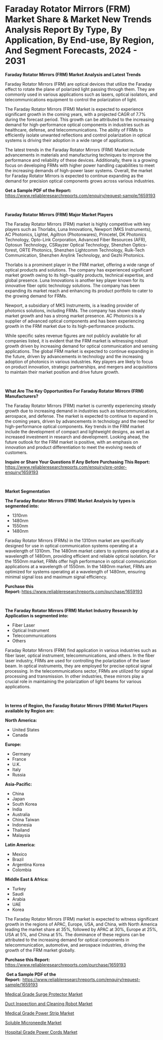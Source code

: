 <p><h1>Faraday Rotator Mirrors (FRM) Market Share & Market New Trends Analysis Report By Type, By Application, By End-use, By Region, And Segment Forecasts, 2024 - 2031</h1></p><p><strong>Faraday Rotator Mirrors (FRM) Market Analysis and Latest Trends</strong></p>
<p><p>Faraday Rotator Mirrors (FRM) are optical devices that utilize the Faraday effect to rotate the plane of polarized light passing through them. They are commonly used in various applications such as lasers, optical isolators, and telecommunications equipment to control the polarization of light.</p><p>The Faraday Rotator Mirrors (FRM) Market is expected to experience significant growth in the coming years, with a projected CAGR of 7.7% during the forecast period. This growth can be attributed to the increasing demand for high-performance optical components in industries such as healthcare, defense, and telecommunications. The ability of FRMs to efficiently isolate unwanted reflections and control polarization in optical systems is driving their adoption in a wide range of applications.</p><p>The latest trends in the Faraday Rotator Mirrors (FRM) Market include advancements in materials and manufacturing techniques to improve the performance and reliability of these devices. Additionally, there is a growing focus on developing FRMs with higher power handling capabilities to meet the increasing demands of high-power laser systems. Overall, the market for Faraday Rotator Mirrors is expected to continue expanding as the demand for precision optical components grows across various industries.</p></p>
<p><strong>Get a Sample PDF of the Report:&nbsp;</strong> <a href="https://www.reliableresearchreports.com/enquiry/request-sample/1659193">https://www.reliableresearchreports.com/enquiry/request-sample/1659193</a></p>
<p>&nbsp;</p>
<p><strong>Faraday Rotator Mirrors (FRM) Major Market Players</strong></p>
<p><p>The Faraday Rotator Mirrors (FRM) market is highly competitive with key players such as Thorlabs, Luna Innovations, Newport (MKS Instruments), AC Photonics, Lightel, Agiltron (Photonwares), Princetel, DK Photonics Technology, Opto-Link Corporation, Advanced Fiber Resources (AFR), Optosun Technology, CSRayzer Optical Technology, Shenzhen Optics-forest, ORTE Photonics, Shenzhen Lightcomm Technology, Ruik-Tech Communication, Shenzhen Anylink Technology, and Gezhi Photonics.</p><p>Thorlabs is a prominent player in the FRM market, offering a wide range of optical products and solutions. The company has experienced significant market growth owing to its high-quality products, technical expertise, and global presence. Luna Innovations is another key player known for its innovative fiber optic technology solutions. The company has been expanding its market reach and enhancing its product portfolio to cater to the growing demand for FRMs.</p><p>Newport, a subsidiary of MKS Instruments, is a leading provider of photonics solutions, including FRMs. The company has shown steady market growth and has a strong market presence. AC Photonics is a supplier of advanced optical components and has been experiencing growth in the FRM market due to its high-performance products.</p><p>While specific sales revenue figures are not publicly available for all companies listed, it is evident that the FRM market is witnessing robust growth driven by increasing demand for optical communication and sensing applications. The global FRM market is expected to continue expanding in the future, driven by advancements in technology and the increasing adoption of photonics in various industries. Key players are likely to focus on product innovation, strategic partnerships, and mergers and acquisitions to maintain their market position and drive future growth.</p></p>
<p>&nbsp;</p>
<p><strong>What Are The Key Opportunities For Faraday Rotator Mirrors (FRM) Manufacturers?</strong></p>
<p><p>The Faraday Rotator Mirrors (FRM) market is currently experiencing steady growth due to increasing demand in industries such as telecommunications, aerospace, and defense. The market is expected to continue to expand in the coming years, driven by advancements in technology and the need for high-performance optical components. Key trends in the FRM market include the development of compact and lightweight designs, as well as increased investment in research and development. Looking ahead, the future outlook for the FRM market is positive, with an emphasis on innovation and product differentiation to meet the evolving needs of customers.</p></p>
<p><strong>Inquire or Share Your Questions If Any Before Purchasing This Report:</strong> <a href="https://www.reliableresearchreports.com/enquiry/pre-order-enquiry/1659193">https://www.reliableresearchreports.com/enquiry/pre-order-enquiry/1659193</a></p>
<p>&nbsp;</p>
<p><strong>Market Segmentation</strong></p>
<p><strong>The Faraday Rotator Mirrors (FRM) Market Analysis by types is segmented into:</strong></p>
<p><ul><li>1310nm</li><li>1480nm</li><li>1550nm</li><li>1480nm</li></ul></p>
<p><p>Faraday Rotator Mirrors (FRMs) in the 1310nm market are specifically designed for use in optical communication systems operating at a wavelength of 1310nm. The 1480nm market caters to systems operating at a wavelength of 1480nm, providing efficient and reliable optical isolation. For the 1550nm market, FRMs offer high performance in optical communication applications at a wavelength of 1550nm. In the 1480nm market, FRMs are optimized for systems operating at a wavelength of 1480nm, ensuring minimal signal loss and maximum signal efficiency.</p></p>
<p><strong>Purchase this Report:&nbsp;</strong><a href="https://www.reliableresearchreports.com/purchase/1659193">https://www.reliableresearchreports.com/purchase/1659193</a></p>
<p>&nbsp;</p>
<p><strong>The Faraday Rotator Mirrors (FRM) Market Industry Research by Application is segmented into:</strong></p>
<p><ul><li>Fiber Laser</li><li>Optical Instrument</li><li>Teleccommunications</li><li>Others</li></ul></p>
<p><p>Faraday Rotator Mirrors (FRM) find application in various industries such as fiber laser, optical instrument, telecommunications, and others. In the fiber laser industry, FRMs are used for controlling the polarization of the laser beam. In optical instruments, they are employed for precise optical signal processing. In the telecommunications sector, FRMs are utilized for signal processing and transmission. In other industries, these mirrors play a crucial role in maintaining the polarization of light beams for various applications.</p></p>
<p>&nbsp;</p>
<p><strong>In terms of Region, the Faraday Rotator Mirrors (FRM) Market Players available by Region are:</strong></p>
<p>
    <p> <strong> North America: </strong>
        <ul>
            <li>United States</li>
            <li>Canada</li>
        </ul>
        </p> 
    <p> <strong> Europe: </strong>
        <ul>
            <li>Germany</li>
            <li>France</li>
            <li>U.K.</li>
            <li>Italy</li>
            <li>Russia</li>
        </ul>
        </p> 
    <p> <strong> Asia-Pacific: </strong>
        <ul>
            <li>China</li>
            <li>Japan</li>
            <li>South Korea</li>
            <li>India</li>
            <li>Australia</li>
            <li>China Taiwan</li>
            <li>Indonesia</li>
            <li>Thailand</li>
            <li>Malaysia</li>
        </ul>
        </p> 
    <p> <strong> Latin America: </strong>
        <ul>
            <li>Mexico</li>
            <li>Brazil</li>
            <li>Argentina Korea</li>
            <li>Colombia</li>
        </ul>
        </p> 
    <p> <strong> Middle East & Africa: </strong>
        <ul>
            <li>Turkey</li>
            <li>Saudi</li>
            <li>Arabia</li>
            <li>UAE</li>
            <li>Korea</li>
        </ul>
    </p>
    </p>
<p><p>The Faraday Rotator Mirrors (FRM) market is expected to witness significant growth in the regions of APAC, Europe, USA, and China, with North America leading the market share at 35%, followed by APAC at 30%, Europe at 25%, USA at 5%, and China at 5%. The dominance of these regions can be attributed to the increasing demand for optical components in telecommunication, automotive, and aerospace industries, driving the growth of the FRM market globally.</p></p>
<p><strong>Purchase this Report: </strong><a href="https://www.reliableresearchreports.com/purchase/1659193">https://www.reliableresearchreports.com/purchase/1659193</a></p>
<p>&nbsp;<strong>Get a Sample PDF of the Report:&nbsp;&nbsp;</strong><a href="https://www.reliableresearchreports.com/enquiry/request-sample/1659193">https://www.reliableresearchreports.com/enquiry/request-sample/1659193</a></p>
<p><strong></strong></p>
<p><p><a href="https://github.com/Whitneyboyettebo9kiw7yr13/Market-Research-Report-List-1/blob/main/medical-grade-surge-protector-market.md">Medical Grade Surge Protector Market</a></p><p><a href="https://github.com/jhcraigie/Market-Research-Report-List-2/blob/main/duct-inspection-and-cleaning-robot-market.md">Duct Inspection and Cleaning Robot Market</a></p><p><a href="https://github.com/PeterParrish5/Market-Research-Report-List-3/blob/main/medical-grade-power-strip-market.md">Medical Grade Power Strip Market</a></p><p><a href="https://github.com/laholand/Market-Research-Report-List-2/blob/main/soluble-microneedle-market.md">Soluble Microneedle Market</a></p><p><a href="https://github.com/sonuprakash1/Market-Research-Report-List-1/blob/main/hospital-grade-power-cords-market.md">Hospital Grade Power Cords Market</a></p></p>